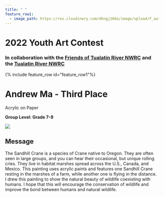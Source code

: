 ```yaml
---
title: " "
feature_row1:
  - image_path: https://res.cloudinary.com/dhngj18do/image/upload/f_auto,q_auto/v1/images/artcontest/ribbon_3
---
```


# 2022 Youth Art Contest

### In collaboration with the [Friends of Tualatin River NWRC](https://fotr.wildapricot.org/) and the [Tualatin River NWRC](https://www.fws.gov/refuge/Tualatin_River/)

{% include feature_row id="feature_row1"%}

# Andrew Ma - Third Place  
Acrylic on Paper  

**Group Level: Grade 7-9**  

![](https://res.cloudinary.com/dhngj18do/image/upload/f_auto,q_auto/v1/images/artcontest/2022_grp2_3rd_large)

## Message

The Sandhill Crane is a species of Crane native to Oregon. They are often seen in large groups, and you can hear their occasional, but unique rolling cries. They live in habitat marshes spread across the U.S., Canada, and Mexico. This painting uses acrylic paints and features one Sandhill Crane resting in the marshes of a farm, while another one is flying in the distance.  I drew this painting to show the natural beauty of wildlife coexisting with humans. I hope that this will encourage the conservation of wildlife and improve the bond between humans and natural wildlife.
